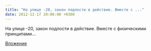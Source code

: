 ```yaml
---
title: "На улице -20, закон подлости в действие. Вместе с ..."
date: 2012-12-17 20:06:00 +0300
---
```


На улице -20, закон подлости в действие. Вместе с физическими принципами...

[Вложение](https://vk.com/photo41076938_294566479)
